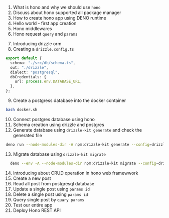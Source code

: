 1. What is hono and why we should use `hono`
2. Discuss about hono supported all package manager
3. How to create hono app using DENO runtime
4. Hello world - first app creation
5. Hono middlewares
6. Hono request `query` and `params`
<!-- database connection -->
7. Introducing drizzle orm
8. Creating a `drizzle.config.ts`

```ts
export default {
  schema: "./src/db/schema.ts",
  out: "./drizzle",
  dialect: "postgresql",
  dbCredentials: {
    url: process.env.DATABASE_URL,
  },
};
```

9. Create a postgress database into the docker container

```bash
bash docker.sh
```

10. Connect postgres database using hono
11. Schema creation using drizzle and postgres
12. Generate database using `drizzle-kit generate` and check the generated file

```bash
deno run --node-modules-dir -A npm:drizzle-kit generate --config=drizzle.config.ts
```

13. Migrate database using `drizzle-kit migrate`

```bash
  deno --env -A --node-modules-dir npm:drizzle-kit migrate --config=drizzle.config.ts
```

14. Introducing about CRUD operation in hono web framewwork
15. Create a new post
16. Read all post from postgresql database
17. Update a single post using `params id`
18. Delete a single post using `params id`
19. Query single post by `quary params`
20. Test our entire app
21. Deploy Hono REST API
